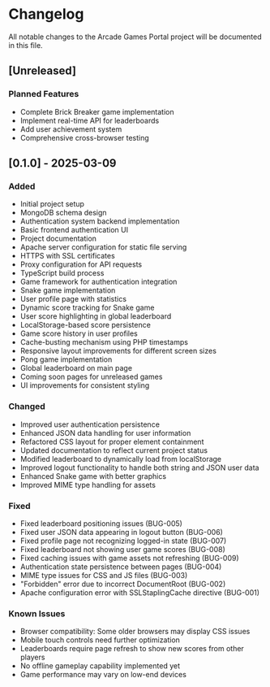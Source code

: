 # Changelog

All notable changes to the Arcade Games Portal project will be documented in this file.

## [Unreleased]

### Planned Features
- Complete Brick Breaker game implementation
- Implement real-time API for leaderboards
- Add user achievement system
- Comprehensive cross-browser testing

## [0.1.0] - 2025-03-09

### Added
- Initial project setup
- MongoDB schema design
- Authentication system backend implementation
- Basic frontend authentication UI
- Project documentation
- Apache server configuration for static file serving
- HTTPS with SSL certificates
- Proxy configuration for API requests
- TypeScript build process
- Game framework for authentication integration
- Snake game implementation
- User profile page with statistics
- Dynamic score tracking for Snake game
- User score highlighting in global leaderboard
- LocalStorage-based score persistence
- Game score history in user profiles
- Cache-busting mechanism using PHP timestamps
- Responsive layout improvements for different screen sizes
- Pong game implementation
- Global leaderboard on main page
- Coming soon pages for unreleased games
- UI improvements for consistent styling

### Changed
- Improved user authentication persistence
- Enhanced JSON data handling for user information
- Refactored CSS layout for proper element containment
- Updated documentation to reflect current project status
- Modified leaderboard to dynamically load from localStorage
- Improved logout functionality to handle both string and JSON user data
- Enhanced Snake game with better graphics
- Improved MIME type handling for assets

### Fixed
- Fixed leaderboard positioning issues (BUG-005)
- Fixed user JSON data appearing in logout button (BUG-006)
- Fixed profile page not recognizing logged-in state (BUG-007)
- Fixed leaderboard not showing user game scores (BUG-008)
- Fixed caching issues with game assets not refreshing (BUG-009)
- Authentication state persistence between pages (BUG-004)
- MIME type issues for CSS and JS files (BUG-003)
- "Forbidden" error due to incorrect DocumentRoot (BUG-002)
- Apache configuration error with SSLStaplingCache directive (BUG-001)

### Known Issues
- Browser compatibility: Some older browsers may display CSS issues
- Mobile touch controls need further optimization
- Leaderboards require page refresh to show new scores from other players
- No offline gameplay capability implemented yet
- Game performance may vary on low-end devices
